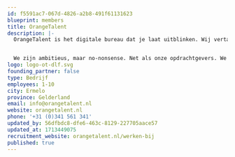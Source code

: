 ```yaml
---
id: f5591ac7-067d-4826-a2b8-491f61131623
blueprint: members
title: OrangeTalent
description: |-
  OrangeTalent is het digitale bureau dat je laat uitblinken. Wij vertalen goede ideeën in klinkend digitaal resultaat.


  We zijn ambitieus, maar no-nonsense. Net als onze opdrachtgevers. We werken samen met mooie merken die digitaal verder willen groeien. En met kleinere bedrijven met grootse plannen. We denken mee, maken slimme digitale producten en zorgen dat jij je klanten bereikt en bindt.
logo: logo-ot-dlf.svg
founding_partner: false
type: Bedrijf
employees: 1-10
city: Ermelo
province: Gelderland
email: info@orangetalent.nl
website: orangetalent.nl
phone: '+31 (0)341 561 341'
updated_by: 56dfbdc8-dfe6-463c-8129-227705aace57
updated_at: 1713449075
recruitment_website: orangetalent.nl/werken-bij
published: true
---
```

